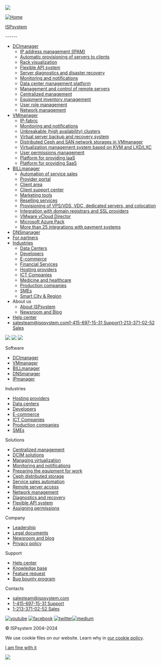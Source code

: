 ![](https://www.facebook.com/tr?id=1724009648019180&ev=PageView&noscript=1)                                                                                  

[![Home](/sites/all/themes/custom/ispsystem/logo.svg)](https://www.ispsystem.com/)

[ISPsystem](https://www.ispsystem.com/)

<none>
------

* [DCImanager](https://www.ispsystem.com/dcimanager)
    * [IP address management (IPAM)](https://www.ispsystem.com/dci-ipam-itam)
    * [Automatic provisioning of servers to clients](https://www.ispsystem.com/dci-giving-servers)
    * [Rack visualization](https://www.ispsystem.com/dci-visualisation)
    * [Flexible API system](https://www.ispsystem.com/dci-api-integration)
    * [Server diagnostics and disaster recovery](https://www.ispsystem.com/dci-server-backup)
    * [Monitoring and notifications](https://www.ispsystem.com/dci-monitoring)
    * [Data center management platform](https://www.ispsystem.com/dci-platform)
    * [Management and control of remote servers](https://www.ispsystem.com/dci-remote-control)
    * [Centralized management](https://www.ispsystem.com/dci-geo-distributed-infrastructure)
    * [Equipment inventory management](https://www.ispsystem.com/dci-equipment-management)
    * [User role management](https://www.ispsystem.com/dci-account-managment)
    * [Network management](https://www.ispsystem.com/dcim-data-center)
* [VMmanager](https://www.ispsystem.com/vmmanager)
    * [IP-fabric](https://www.ispsystem.com/vm-ip-fabric)
    * [Monitoring and notifications](https://www.ispsystem.com/vm-monitoring)
    * [Unbreakable (high availability) clusters](https://www.ispsystem.com/vm-high-availability)
    * [Virtual server backup and recovery system](https://www.ispsystem.com/vm-backup)
    * [Distributed Ceph and SAN network storages in VMmanager](https://www.ispsystem.com/vm-ceph-san)
    * [Virtualization management system based on KVM and LXD/LXC](https://www.ispsystem.com/vm-kvm)
    * [User permissions management](https://www.ispsystem.com/vm-account-management)
    * [Platform for providing IaaS](https://www.ispsystem.com/iaas-platform)
    * [Platform for providing SaaS](https://www.ispsystem.com/saas-platform)
* [BILLmanager](https://www.ispsystem.com/billmanager)
    * [Automation of service sales](https://www.ispsystem.com/bill-autoselling-services)
    * [Provider portal](https://www.ispsystem.com/bill-provider-client-area)
    * [Client area](https://www.ispsystem.com/bill-admin-client-area)
    * [Client support center](https://www.ispsystem.com/bill-ticket-chat)
    * [Marketing tools](https://www.ispsystem.com/bill-marketing-tools)
    * [Reselling services](https://www.ispsystem.com/bill-reselling-sercvices)
    * [Provisioning of VPS/VDS, VDC, dedicated servers, and colocation](https://www.ispsystem.com/bill-colocation)
    * [Integration with domain registrars and SSL providers](https://www.ispsystem.com/bill-ssl-integration)
    * [VMware vCloud Director](https://www.ispsystem.com/bill-vmware-vcloud)
    * [Microsoft Azure Pack](https://www.ispsystem.com/bill-microsoft-azure)
    * [More than 25 integrations with payment systems](https://www.ispsystem.com/bill-payment-integrations)
* [DNSmanager](https://www.ispsystem.com/dnsmanager)
* [For partners](https://www.ispsystem.com/materials)
* [Industries](https://www.ispsystem.com/industries)
    * [Data Centers](https://www.ispsystem.com/ind-data-centers)
    * [Developers](https://www.ispsystem.com/ind-devops-services-app)
    * [E-commerce](https://www.ispsystem.com/ind-retail)
    * [Financial Services](https://www.ispsystem.com/ind-finance-banks-insurance)
    * [Hosting providers](https://www.ispsystem.com/ind-hosting-providers)
    * [ICT Companies](https://www.ispsystem.com/ind-telecom)
    * [Medicine and healthcare](https://www.ispsystem.com/ind-medicine-pharma)
    * [Production companies](https://www.ispsystem.com/ind-industry-energy)
    * [SMEs](https://www.ispsystem.com/ind-small-medium-businesses)
    * [Smart City & Region](https://www.ispsystem.com/ind-smart-cities)
* About us
    * [About ISPsystem](https://www.ispsystem.com/contacts)
    * [Newsroom and Blog](https://www.ispsystem.com/news)
* [Help center](https://www.ispsystem.com/support)
* [salesteam@ispsystem.com](mailto:salesteam@ispsystem.com)[1-415-697-15-31 Support](tel:+14156971531)[1-213-371-02-52 Sales](tel:+12133710252)

[](https://eu.ispsystem.com/)

![](/sites/all/themes/custom/ispsystem/images/g2stars.svg) ![](/sites/all/themes/custom/ispsystem/images/capterrastars.svg) ![](/sites/all/themes/custom/ispsystem/images/rack911.svg)

Software

* [DCImanager](https://www.ispsystem.com/dcimanager)
* [VMmanager](https://www.ispsystem.com/vmmanager)
* [BILLmanager](https://www.ispsystem.com/billmanager)
* [DNSmanager](https://www.ispsystem.com/dnsmanager)
* [IPmanager](https://www.ispsystem.com/ipmanager)

Industries

* [Hosting providers](https://www.ispsystem.com/ind-hosting-providers)
* [Data centers](https://www.ispsystem.com/ind-data-centers)
* [Developers](https://www.ispsystem.com/ind-devops-services-app)
* [E-commerce](https://www.ispsystem.com/ind-retail)
* [ICT Companies](https://www.ispsystem.com/ind-telecom)
* [Production companies](https://www.ispsystem.com/ind-factories)
* [SMEs](https://www.ispsystem.com/ind-small-medium-businesses)

Solutions

* [Centralized management](https://www.ispsystem.com/dci-geo-distributed-infrastructure)
* [DCIM solutions](https://www.ispsystem.com/dci-platform)
* [Managing virtualization](https://www.ispsystem.com/vm-kvm)
* [Monitoring and notifications](https://www.ispsystem.com/dci-monitoring)
* [Preparing the equipment for work](https://www.ispsystem.com/dci-equipment-management)
* [Ceph distributed storage](https://www.ispsystem.com/vm-ceph-san)
* [Service sales automation](https://www.ispsystem.com/bill-autoselling-services)
* [Remote server access](https://www.ispsystem.com/dci-remote-control)
* [Network management](https://www.ispsystem.com/dcim-data-center)
* [Diagnostics and recovery](https://www.ispsystem.com/dci-server-backup)
* [Flexible API system](https://www.ispsystem.com/dci-api-integration)
* [Assigning permissions](https://www.ispsystem.com/dci-account-managment)

Company

* [Leadership](https://www.ispsystem.com/contacts)
* [Legal documents](https://www.ispsystem.com/documents)
* [Newsroom and blog](https://www.ispsystem.com/news)
* [Privacy policy](https://www.ispsystem.com/privacy-policy)

Support

* [Help center](https://www.ispsystem.com/support)
* [Knowledge base](https://www.ispsystem.com/knowledge-base)
* [Feature request](https://features.ispsystem.com/l_eng/ideas/)
* [Bug bounty program](https://www.ispsystem.com/bug-bounty)

Contacts

* [salesteam@ispsystem.com](mailto:salesteam@ispsystem.com)
* [1-415-697-15-31 Support](tel:+14156971531)
* [1-213-371-02-52 Sales](tel:+12133710252)

 [![youtube](/sites/all/themes/ispsystem/images/main/footer/icon_social_yt.svg)](https://www.youtube.com/channel/UC2y67xLKFrq0QFbOAeNTwhQ) [![facebook](/sites/all/themes/ispsystem/images/main/footer/icon_social_fb.svg)](https://www.facebook.com/ispsystem) [![twitter](/sites/all/themes/ispsystem/images/main/footer/icon_social_tw.svg)](https://twitter.com/ISPsystem)[![medium](/sites/all/themes/ispsystem/images/main/footer/social_icon_medium.svg)](https://medium.com/@ISPsystem)

© ISPsystem 2004–2024

We use cookie files on our website. Learn why in [our cookie policy](https://www.ispsystem.com/privacy-policy).

[I am fine with it](#)

![](https://px.ads.linkedin.com/collect/?pid=5696002&fmt=gif)